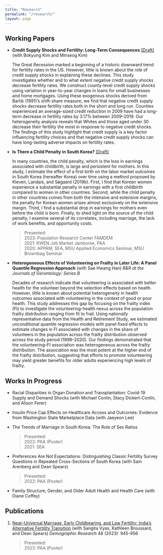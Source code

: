```yaml
---
title: "Research"
permalink: "/research/"
layout: page
---
```


## Working Papers
* **Credit Supply Shocks and Fertility: Long-Term Consequences** [[Draft]](https://drive.google.com/file/d/1X7xGQ5n1e8XIMjHAyZnBrnejr586jx3N/view?usp=share_link) (with Bokyung Kim and Minseog Kim)

    The Great Recession marked a beginning of a historic downward trend for fertility rates in the US. However, little is known about the role of credit supply shocks in explaining these declines. This study investigates whether and to what extent negative credit supply shocks decrease fertility rates. We construct county-level credit supply shocks using variation in year-to-year changes in loans for small businesses and home mortgages. Using these exogenous shocks derived from Bartik (1991)’s shift-share measure, we find that negative credit supply shocks decrease fertility rates both in the short and long run. Counties experienced an average-sized credit reduction in 2009 have had a long-term decrease in fertility rates by 3.17% between 2009–2019. Our heterogeneity analysis reveals that Whites and those aged under 30 decrease their fertility the most in response to negative credit shocks. The findings of this study highlight that credit supply is a key factor influencing fertility choices and that negative credit supply shocks can have long-lasting adverse impacts on fertility rates.

  
* **Is There a Child Penalty in South Korea?** [[Draft]](/assets/papers/naraepark_childpenalty.pdf)
  
  In many countries, the child penalty, which is the loss in earnings associated with childbirth, is large and persistent for mothers. In this study, I estimate the effect of a first birth on the labor market outcomes in South Korea (hereafter Korea) over time using a method proposed by Kleven, Landais, and Søgaard (2019b). First, I find that Korean women experience a substantial penalty in earnings with a first childbirth compared to women in other countries. Second, while the child penalty in other countries comes from both the intensive and extensive margins, the penalty for Korean women arises almost exclusively on the extensive margin. Third, I find a substantial drop in earnings for mothers even before the child is born. Finally, to shed light on the source of the child penalty, I examine several of its correlates, including marriage, the lack of work benefits, and opportunity costs.

  >Presented: <br/>
  >2023: Population Research Center FAMDEM <br/>
  >2021: KWEN Job Market Jamboree, PAA <br/>
  >2020: APPAM, SEA, MSU Applied Economics Seminar, MSU Brownbag Seminar

* **Heterogeneous Effects of Volunteering on Frailty in Later Life: A Panel Quantile Regression Approach** (with Sae Hwang Han) *R&R at the Journals of Gerontology: Series B*

    Decades of research indicate that volunteering is associated with better health for the volunteer beyond the selection effects based on health. However, little is known about potential heterogeneity in health outcomes associated with volunteering in the context of good or poor health. This study addresses this gap by focusing on the frailty index (FI) to investigate the volunteering-health nexus across the population frailty distribution ranging from fit to frail. Using nationally representative data from the Health and Retirement Study, we estimated unconditional quantile regression models with panel fixed effects to estimate changes in FI associated with changes in the share of volunteers in the population across the frailty distribution observed across the study period (1998–2020). Our findings demonstrated that the volunteering–FI association was heterogeneous across the frailty distribution. The association was the most potent at the higher end of the frailty distribution, suggesting that efforts to promote volunteering may yield greater benefits for older adults experiencing high levels of frailty. 

## Works In Progress

* Racial Disparities in Organ Donation and Transplantation: Covid-19 Supply and Demand Shocks (with Michael Conlin, Stacy Dickert-Conlin, and Alison Ferer)

* Insulin Price Cap Effects on Healthcare Access and Outcomes: Evidence from Washington State Marketplace Data (with Jaeyeon Lee)
  
* The Trends of Marriage in South Korea: The Role of Sex Ratios
  
  >Presented: <br/>
  >2022: PAA (Poster) <br/>
  >2021: SEA
  
* Preferences Are Not Expectations: Distinguishing Classic Fertility Survey Questions in Repeated Cross-Sections of South Korea (with Sam Arenberg and Dean Spears)
  
  >Presented: <br/>
  >2022: PAA (Poster)

* Family Structure, Gender, and Older Adult Health and Health Care (with Diane Coffey)

## Publications
1. [Near-Universal Marriage, Early Childbearing, and Low Fertility: India’s Alternative Fertility Transition](https://www.demographic-research.org/volumes/vol48/34/default.htm#:~:text=In%20contrast%20to%20countries%20that,the%20birth%20of%20two%20children.) (with Sangita Vyas, Kathleen Broussard, and Dean Spears) *Demographic Research* 48 (2023): 945-956

    >Presented: <br/>
    >2023: PAA (Poster)
